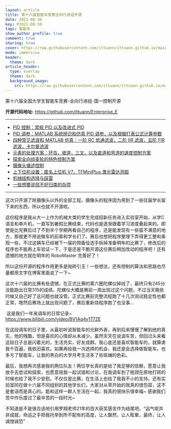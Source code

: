 ```yaml
---
layout: article
title: 第十六届智能车竞赛全向行进组开源
date: 2021-08-30
key: P2021-08-30
tags: 智能车
show_author_profile: true
comment: true
sharing: true
cover: https://raw.githubusercontent.com/ittuann/ittuann.github.io/main/_posts/_img/2021-08-30-Car1.png
mode: immersive
header:
  theme: dark
article_header:
  type: overlay
  theme: dark
  background_image:
    src: https://raw.githubusercontent.com/ittuann/ittuann.github.io/main/_posts/_img/2021-08-30-Car1.png
---
```


第十六届全国大学生智能车竞赛-全向行进组-国一控制开源

<!--more-->

**开源代码地址:**  <https://github.com/ittuann/Enterprise_E>

------

* [PID 控制：常规 PID 以及改进式 PID](https://ittuann.github.io/2021/08/29/CarPID.html)
* [PID 调参：MATLAB 系统辨识和仿真 PID 调参，以及根据打表公式计算参数](https://ittuann.github.io/2021/08/29/CarSimulate)
* [四种常见滤波和 MATLAB 仿真：一阶 RC 低通滤波，二阶 IIR 滤波，五阶 FIR 滤波，卡尔曼滤波](https://ittuann.github.io/2021/08/29/CarFilters.html)
* [元素的处理方案：环岛，坡道，三叉，以及直道和弯道的速度控制方案](https://ittuann.github.io/2021/08/28/CarElement.html)
* [探索全向组麦轮的特色控制方案](https://ittuann.github.io/2021/08/28/CarSpControl.html)
* [摄像头循迹控制](https://ittuann.github.io/2021/08/28/CarTracking.html)
* [上下位机设置：匿名上位机 V7，TFMiniPlus 激光雷达测距](https://ittuann.github.io/2021/08/28/CarUpper.html)
* [机械结构选择与踩雷](https://ittuann.github.io/2021/08/28/CarMachine.html)
* [一些想要说但不好归类的杂项](https://ittuann.github.io/2021/08/28/CarOthers.html)

------

​	这次只开源了除摄像头以外的全部工程。摄像头的程序因为用到了一些往届学长留下来的东西，所以也就不开源啦。

​	这份程序是我从大一上作为机械大类的学生完成招新任务进入实验室开始，从学C语言和单片机，一直写到暑假比赛结束，代码也是逐渐跟着学习进度叠起来的。即使是比完赛后过了不到半个学期再看自己的程序，还是能发现有一些蛮不满意的地方，那就更不用说做车的前辈和学长们了。赛后也想把程序整理下弄得更工整和美观一些，不过这辆车已经被下一届的预备役选手拆掉准备明年的比赛了，修改后的程序也不能再上车验证一下，于是还是干脆开源这份赛后稍加改动的程序吧！还有遗憾的地方就在明年的 RoboMaster 完善好了！

​	所以这份开源的程序作用更多是抛砖引玉！一些想法，还有控制的算法和思路也尽量都用文字在博客里面说了一下~

​	这次十六届的比赛有些遗憾，在正式比赛的第六圈陀螺仪掉线了，最终只有245分没能跑出日常315的成绩。陀螺仪大概是赛前一周出现过这个问题，不过当天晚些时候又自己好了这问题也就没管。正式比赛前完整流程跑了十几次测试稳定性也都正常，嗯然后赛场上就出现问题了，赛后重新烧程序跑了也没事...

​	这是我们一年来调车的日常记录~ <https://www.bilibili.com/video/BV1Aq4y1T7ZE>

​	在这段调车的日子里，从最初听说智能车的光鲜外表，再到后来慢慢了解到他的真实，他的残酷，但是喜欢的心情却从未减少。虽然天天在说调车苦，但回过头来看这段日子总是闪着光的，生活充实，好友成群。我心底还是喜欢智能车的，就算虐我千百遍，我依旧喜欢。如果再给我一次选择的机会，我还是会选择做智能车。也多亏了智能车，让我的黑白的大学月考生活多了些斑斓的色彩。

​	最后，我想再次感谢我的两位队友！两位学长真的是给了我足够的信赖，愿意让我放手去尝试和探索，也愿意陪我一起试错和讨论，在我调车到了瓶颈在原地打转的时候也给了我不少安慰。不仅仅是比赛，在生活上也给了我我不小的支持。还有实验室同在做十六届不同组别的其他学长们，大家对从零开始的我真的很包容，这不是套话而是真心的。能和这样一群人生活在一起，我真的很快乐很幸福~ 感谢我们苦中作乐度过了最辛苦的一段时光~

​	不知道是不是很合适地引用罗翔老师21年的百大获奖感言作为结尾吧。“运气呢并非成就，命运之手把我托举到所不配有的高度，让人飘然，让人眩晕，最终，让人诚惶诚恐”

